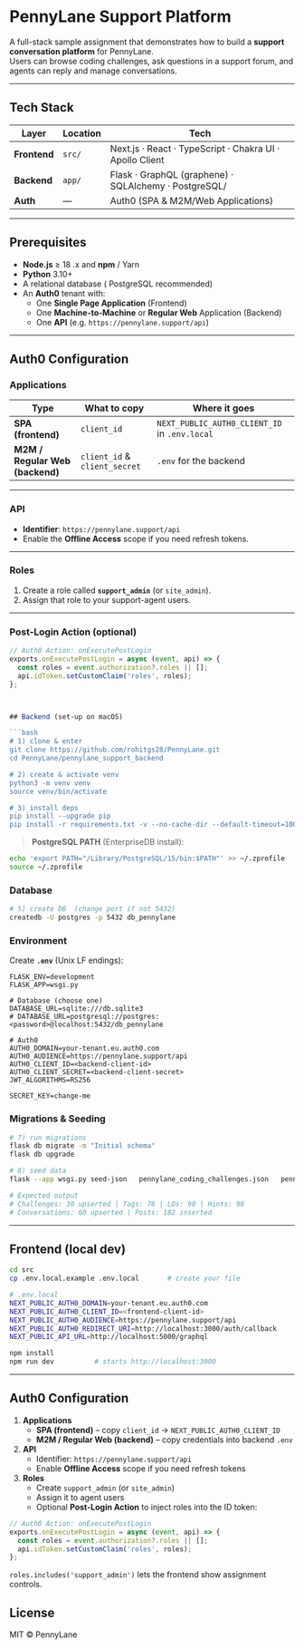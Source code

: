 
# PennyLane Support Platform

A full-stack sample assignment that demonstrates how to build a **support conversation platform** for PennyLane.  
Users can browse coding challenges, ask questions in a support forum, and agents can reply and manage conversations.

---

## Tech Stack

| Layer       | Location                        | Tech                                                |
|-------------|---------------------------------|-----------------------------------------------------|
| **Frontend**| `src/`                          | Next.js · React · TypeScript · Chakra UI · Apollo Client |
| **Backend** | `app/`                          | Flask · GraphQL (graphene) · SQLAlchemy · PostgreSQL/ |
| **Auth**    | —                               | Auth0 (SPA & M2M/Web Applications)                  |

---

## Prerequisites

- **Node.js** ≥ 18 .x and **npm** / Yarn  
- **Python** 3.10+  
- A relational database ( PostgreSQL recommended)  
- An **Auth0** tenant with:
  - One **Single Page Application** (Frontend)
  - One **Machine-to-Machine** or **Regular Web** Application (Backend)
  - One **API** (e.g. `https://pennylane.support/api`)

---

## Auth0 Configuration

### Applications
| Type | What to copy | Where it goes |
|------|--------------|---------------|
| **SPA (frontend)** | `client_id` | `NEXT_PUBLIC_AUTH0_CLIENT_ID` in `.env.local` |
| **M2M / Regular Web (backend)** | `client_id` & `client_secret` | `.env` for the backend |

---

### API
- **Identifier**: `https://pennylane.support/api`  
- Enable the **Offline Access** scope if you need refresh tokens.

---

### Roles
1. Create a role called **`support_admin`** (or `site_admin`).
2. Assign that role to your support-agent users.

---

### Post-Login Action (optional)

```js
// Auth0 Action: onExecutePostLogin
exports.onExecutePostLogin = async (event, api) => {
  const roles = event.authorization?.roles || [];
  api.idToken.setCustomClaim('roles', roles);
};



## Backend (set‑up on macOS)

```bash
# 1) clone & enter
git clone https://github.com/rohitgs28/PennyLane.git
cd PennyLane/pennylane_support_backend

# 2) create & activate venv
python3 -m venv venv
source venv/bin/activate

# 3) install deps
pip install --upgrade pip
pip install -r requirements.txt -v --no-cache-dir --default-timeout=100
```

> **PostgreSQL PATH** (EnterpriseDB install):

```bash
echo 'export PATH="/Library/PostgreSQL/15/bin:$PATH"' >> ~/.zprofile
source ~/.zprofile
```

### Database

```bash
# 5) create DB  (change port if not 5432)
createdb -U postgres -p 5432 db_pennylane
```

### Environment

Create **`.env`** (Unix LF endings):

```dotenv
FLASK_ENV=development
FLASK_APP=wsgi.py

# Database (choose one)
DATABASE_URL=sqlite:///db.sqlite3
# DATABASE_URL=postgresql://postgres:<password>@localhost:5432/db_pennylane

# Auth0
AUTH0_DOMAIN=your-tenant.eu.auth0.com
AUTH0_AUDIENCE=https://pennylane.support/api
AUTH0_CLIENT_ID=<backend-client-id>
AUTH0_CLIENT_SECRET=<backend-client-secret>
JWT_ALGORITHMS=RS256

SECRET_KEY=change-me
```

### Migrations & Seeding

```bash
# 7) run migrations
flask db migrate -m "Initial schema"
flask db upgrade

# 8) seed data
flask --app wsgi.py seed-json   pennylane_coding_challenges.json   pennylane_support_conversations.json

# Expected output
# Challenges: 30 upserted | Tags: 76 | LOs: 90 | Hints: 90
# Conversations: 60 upserted | Posts: 182 inserted
```

---

## Frontend (local dev)

```bash
cd src
cp .env.local.example .env.local       # create your file

# .env.local
NEXT_PUBLIC_AUTH0_DOMAIN=your-tenant.eu.auth0.com
NEXT_PUBLIC_AUTH0_CLIENT_ID=<frontend-client-id>
NEXT_PUBLIC_AUTH0_AUDIENCE=https://pennylane.support/api
NEXT_PUBLIC_AUTH0_REDIRECT_URI=http://localhost:3000/auth/callback
NEXT_PUBLIC_API_URL=http://localhost:5000/graphql
```

```bash
npm install       
npm run dev          # starts http://localhost:3000
```

---

## Auth0 Configuration

1. **Applications**
   - **SPA (frontend)** – copy `client_id` → `NEXT_PUBLIC_AUTH0_CLIENT_ID`
   - **M2M / Regular Web (backend)** – copy credentials into backend `.env`
2. **API**
   - Identifier: `https://pennylane.support/api`
   - Enable **Offline Access** scope if you need refresh tokens
3. **Roles**
   - Create `support_admin` (or `site_admin`)
   - Assign it to agent users
   - Optional **Post-Login Action** to inject roles into the ID token:

```js
// Auth0 Action: onExecutePostLogin
exports.onExecutePostLogin = async (event, api) => {
  const roles = event.authorization?.roles || [];
  api.idToken.setCustomClaim('roles', roles);
};
```

`roles.includes('support_admin')` lets the frontend show assignment controls.


## License

MIT © PennyLane
